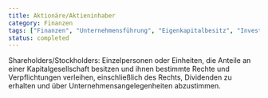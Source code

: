 ```yaml
---
title: Aktionäre/Aktieninhaber
category: Finanzen
tags: ["Finanzen", "Unternehmensführung", "Eigenkapitalbesitz", "Investorenbeziehungen"]
status: completed
---
```

Shareholders/Stockholders: Einzelpersonen oder Einheiten, die Anteile an einer Kapitalgesellschaft besitzen und ihnen bestimmte Rechte und Verpflichtungen verleihen, einschließlich des Rechts, Dividenden zu erhalten und über Unternehmensangelegenheiten abzustimmen.